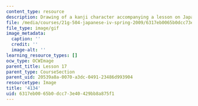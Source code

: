 ```yaml
---
content_type: resource
description: Drawing of a kanji character accompanying a lesson on Japanese.
file: /media/courses/21g-504-japanese-iv-spring-2009/6317eb0065b0dcc73e40429bb8a875f1_4134.gif
file_type: image/gif
image_metadata:
  caption: ''
  credit: ''
  image-alt: ''
learning_resource_types: []
ocw_type: OCWImage
parent_title: Lesson 17
parent_type: CourseSection
parent_uid: 20539a8a-0070-a3dc-0491-23486d993904
resourcetype: Image
title: '4134'
uid: 6317eb00-65b0-dcc7-3e40-429bb8a875f1
---
```

